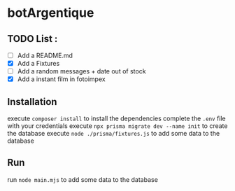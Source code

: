 # botArgentique

## TODO List :

- [ ] Add a README.md
- [X] Add a Fixtures
- [ ] Add a random messages + date out of stock
- [X] Add a instant film in fotoimpex

## Installation

execute `composer install` to install the dependencies
complete the `.env` file with your credentials
execute `npx prisma migrate dev --name init` to create the database
execute `node ./prisma/fixtures.js` to add some data to the database

## Run

run `node main.mjs` to add some data to the database

